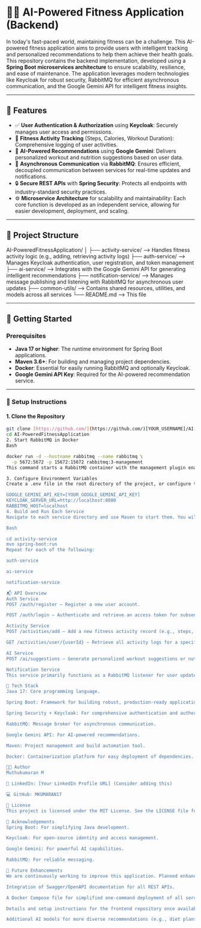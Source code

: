 # 🏋️‍♂️ AI-Powered Fitness Application (Backend)

In today's fast-paced world, maintaining fitness can be a challenge. This AI-powered fitness application aims to provide users with intelligent tracking and personalized recommendations to help them achieve their health goals. This repository contains the backend implementation, developed using a **Spring Boot microservices architecture** to ensure scalability, resilience, and ease of maintenance. The application leverages modern technologies like Keycloak for robust security, RabbitMQ for efficient asynchronous communication, and the Google Gemini API for intelligent fitness insights.

---

## 📌 Features

- ✅ **User Authentication & Authorization** using **Keycloak**: Securely manages user access and permissions.
- 🏃 **Fitness Activity Tracking** (Steps, Calories, Workout Duration): Comprehensive logging of user activities.
- 🤖 **AI-Powered Recommendations** using **Google Gemini**: Delivers personalized workout and nutrition suggestions based on user data.
- 📨 **Asynchronous Communication** via **RabbitMQ**: Ensures efficient, decoupled communication between services for real-time updates and notifications.
- 🔒 **Secure REST APIs** with **Spring Security**: Protects all endpoints with industry-standard security practices.
- ⚙️ **Microservice Architecture** for scalability and maintainability: Each core function is developed as an independent service, allowing for easier development, deployment, and scaling.

---

## 📂 Project Structure

AI-PoweredFitnessApplication/
│
├── activity-service/ --> Handles fitness activity logic (e.g., adding, retrieving activity logs)
├── auth-service/ --> Manages Keycloak authentication, user registration, and token management
├── ai-service/ --> Integrates with the Google Gemini API for generating intelligent recommendations
├── notification-service/ --> Manages message publishing and listening with RabbitMQ for asynchronous user updates
├── common-utils/ --> Contains shared resources, utilities, and models across all services
└── README.md --> This file


---

## 🚀 Getting Started

### Prerequisites

-   **Java 17 or higher**: The runtime environment for Spring Boot applications.
-   **Maven 3.6+**: For building and managing project dependencies.
-   **Docker**: Essential for easily running RabbitMQ and optionally Keycloak.
-   **Google Gemini API Key**: Required for the AI-powered recommendation service.

---

### 🔧 Setup Instructions

#### 1. Clone the Repository

```bash
git clone [https://github.com/](https://github.com/)[YOUR_USERNAME]/AI-PoweredFitnessApplication.git
cd AI-PoweredFitnessApplication
2. Start RabbitMQ in Docker
Bash

docker run -d --hostname rabbitmq --name rabbitmq \
  -p 5672:5672 -p 15672:15672 rabbitmq:3-management
This command starts a RabbitMQ container with the management plugin enabled, accessible via http://localhost:15672.

3. Configure Environment Variables
Create a .env file in the root directory of the project, or configure these variables directly in your IDE's run configurations:

GOOGLE_GEMINI_API_KEY=[YOUR_GOOGLE_GEMINI_API_KEY]
KEYCLOAK_SERVER_URL=http://localhost:8080
RABBITMQ_HOST=localhost
4. Build and Run Each Service
Navigate to each service directory and use Maven to start them. You will need to run each service in a separate terminal window or process.

Bash

cd activity-service
mvn spring-boot:run
Repeat for each of the following:

auth-service

ai-service

notification-service

📬 API Overview
Auth Service
POST /auth/register – Register a new user account.

POST /auth/login – Authenticate and retrieve an access token for subsequent API calls.

Activity Service
POST /activities/add – Add a new fitness activity record (e.g., steps, calories burned, workout duration).

GET /activities/user/{userId} – Retrieve all activity logs for a specific user.

AI Service
POST /ai/suggestions – Generate personalized workout suggestions or nutritional advice based on user data.

Notification Service
This service primarily functions as a RabbitMQ listener for user updates and messages, enabling asynchronous processing of notifications and internal service communications.

🧰 Tech Stack
Java 17: Core programming language.

Spring Boot: Framework for building robust, production-ready applications.

Spring Security + Keycloak: For comprehensive authentication and authorization.

RabbitMQ: Message broker for asynchronous communication.

Google Gemini API: For AI-powered recommendations.

Maven: Project management and build automation tool.

Docker: Containerization platform for easy deployment of dependencies.

👨‍💻 Author
Muthukumaran M

🔗 LinkedIn: [Your LinkedIn Profile URL] (Consider adding this)

💻 GitHub: MKUMARAN17

📜 License
This project is licensed under the MIT License. See the LICENSE file for more details.

🙌 Acknowledgements
Spring Boot: For simplifying Java development.

Keycloak: For open-source identity and access management.

Google Gemini: For powerful AI capabilities.

RabbitMQ: For reliable messaging.

🚀 Future Enhancements
We are continuously working to improve this application. Planned enhancements include:

Integration of Swagger/OpenAPI documentation for all REST APIs.

A Docker Compose file for simplified one-command deployment of all services and dependencies.

Details and setup instructions for the frontend repository once available.

Additional AI models for more diverse recommendations (e.g., diet plans, recovery tips).
